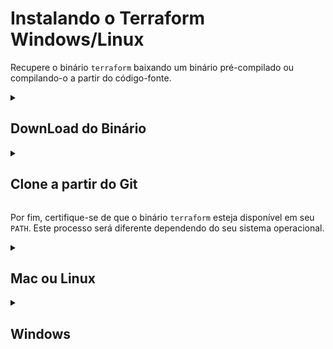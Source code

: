 Instalando o Terraform Windows/Linux
==========================================================================================================================================

Recupere o binário `terraform` baixando um binário pré-compilado ou compilando-o a partir do código-fonte.
<details><summary>

DownLoad do Binário
---------------------

</summary>
<p>


Para instalar o Terraform, encontre o [pacote apropriado](https://developer.hashicorp.com/terraform/downloads) para o seu sistema e baixe-o como um arquivo zip.

Após baixar o Terraform, descompacte o pacote. O Terraform é executado como um único binário chamado `terraform`. Quaisquer outros arquivos no pacote podem ser removidos com segurança e o Terraform ainda funcionará.

</p>
</details>

<details><summary>

Clone a partir do Git
------------------------

</summary>
<p>
Para compilar o binário Terraform a partir da fonte, clone o [repositório Terraform HashiCorp](https://github.com/hashicorp/terraform).

$ git clone https://github.com/hashicorp/terraform.git

     $ git clone https://github.com/hashicorp/terraform.git
    


Navegue até o novo diretório.

$ cd terraform

     $ cd terraform
    

Em seguida, compile o binário. Este comando irá compilar o binário e armazená-lo em `$GOPATH/bin/terraform`.

$ go install

     $ go install
    

</p>
</details>

Por fim, certifique-se de que o binário `terraform` esteja disponível em seu `PATH`. Este processo será diferente dependendo do seu sistema operacional.

<details><summary>

Mac ou Linux
----------------

</summary>
<p>

Imprima uma lista de locais separados por dois pontos em seu `PATH`.

$ eco $PATH

     $ eco $PATH
    


Mova o binário do Terraform para um dos locais listados. Este comando assume que o binário está atualmente em sua pasta de downloads e que seu `PATH` inclui `/usr/local/bin`, mas você pode personalizá-lo se seus locais forem diferentes.

$ mv ~/Downloads/terraform /usr/local/bin/

     $ mv ~/Downloads/terraform /usr/local/bin/

Para obter mais detalhes sobre como adicionar binários ao seu caminho, consulte [este artigo do Stack Overflow](https://stackoverflow.com/questions/14637979/how-to-permanently-set-path-on-linux).    

</p>
</details>

<details><summary>

Windows
------------
</summary>
<p>

[Este artigo Stack Overflow](https://stackoverflow.com/questions/1618280/where-can-i-set-path-to-make-exe-on-windows) contém instruções para definir o PATH no Windows por meio do usuário interface.

</p>
</details>